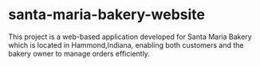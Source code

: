 # santa-maria-bakery-website
This project is a web-based application developed for Santa Maria Bakery which is located in Hammond,Indiana, enabling both customers and the bakery owner to manage orders efficiently.
